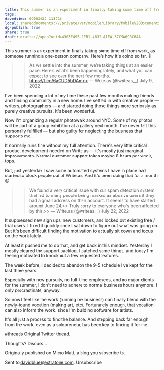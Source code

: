 ```yaml
---
title: This summer is an experiment in finally taking some time off from work, as...From micro.baer.works/this-summer-is-an-experiment-in-finally-taking-some-time-off-from-work-as
tags: 
davodtime: 09082022-113718
local: shareddocuments:///private/var/mobile/Library/Mobile%20Documents/iCloud~md~obsidian/Documents/OBSHIDDIAN/drafts/4303E495-2EB1-4832-A1EA-37C9A6CBC6AA.md
dg-publish: true
share: true
draft: drafts://open?uuid=4303E495-2EB1-4832-A1EA-37C9A6CBC6AA
---
```


This summer is an experiment in finally taking some time off from work, as someone running a one-person company. Here's how it's going so far. 🧵

>> As we settle into the summer, we’re taking things at an easier pace. Here’s what’s been happening lately, and what you can expect to see over the next few months. https://t.co/6aOUD5bDAm>> — Write.as (@writeas__) July 9, 2022

I've been spending a lot of my time these past few months making friends and finding community in a new home. I've settled in with creative people — writers, photographers — and started doing those things more seriously as purely creative pursuits. It's been wonderful.

Now I'm organizing a regular photowalk around NYC. Some of my photos will be part of a group exhibition at a gallery next month. I've never felt this personally fulfilled — but also guilty for neglecting the business that supports me.

It normally runs fine without my full attention. There's very little critical product development needed on Write.as — it's mostly just marginal improvements. Normal customer support takes maybe 8 hours per week, tops.

But, just yesterday I saw some automated systems I have in place had started to block people out of Write.as. And it'd been doing that for a month 😞

>> We found a very critical issue with our spam detection system that led to many people being marked as abusive users if they had a gmail address on their account. It seems to have started around June 24.>> Truly sorry to everyone who's been affected by this.>> — Write.as (@writeas__) July 22, 2022

It suppressed new sign ups, new customers, and locked out existing free / trial users. I fixed it quickly once I sat down to figure out what was going on. But it's been difficult finding the motivation to actually sit down and focus on the work lately.

At least it pushed me to do that, and get back in this mindset. Yesterday I mostly cleared the support backlog. I patched some things, and today I'm feeling motivated to knock out a few requested features.

The week before, I decided to abandon the 9-5 schedule I've kept for the last three years.

Especially with new pursuits, no full-time employees, and no major clients for the summer, I don't need to adhere to normal business hours anymore. I only procrastinate, anyway.

So now I feel like the work (running my business) can finally blend with the newly-found vocation (making art, etc). Fortunately enough, that vocation can also inform the work, since I'm building software for artists.

It's all just a process to find the balance. And stepping back far enough from the work, even as a solopreneur, has been key to finding it for me.

#threads Original Twitter thread.

Thoughts? Discuss...

Originally published on Micro Matt, a blog you subscribe to.

Sent to davidblue@extratone.com. Unsubscribe.

